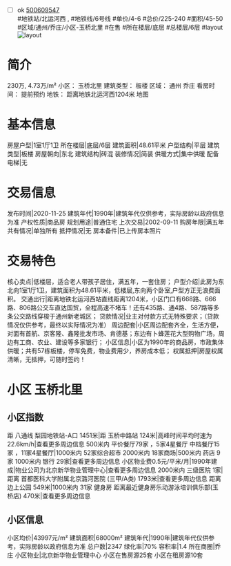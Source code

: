 - [ ] ok [500609547](https://bj.5i5j.com/ershoufang/500609547.html)  
 #地铁站/北运河西 ,  #地铁线/6号线
#单价/4-6 #总价/225-240 #面积/45-50   #区域/通州/乔庄/小区-玉桥北里 #在售 #所在楼层/底层 #总楼层/6层 #layout 
![layout](http://image16.5i5j.com/erp/house/4110/41102141/huxing/laofcgbk497ae848.jpg_P5.jpg) 
# 简介 
 230万,  4.73万/m² 
小区： 玉桥北里
建筑类型： 板楼
区域： 通州 乔庄
看房时间： 提前预约
地铁： 距离地铁北运河西1204米 地图
# 基本信息 
 房屋户型|1室1厅1卫
所在楼层|底层/6层
建筑面积|48.61平米
户型结构|平层
建筑类型|板楼
房屋朝向|东北
建筑结构|砖混
装修情况|简装
供暖方式|集中供暖
配备电梯|无
# 交易信息 
 发布时间|2020-11-25
建筑年代|1990年|建筑年代仅供参考，实际房龄以政府信息为准
产权性质|商品房
规划用途|普通住宅
上次交易|2002-09-11
购房年限|满五年
共有情况|单独所有
抵押情况|无
房本备件|已上传房本照片
# 交易特色 
 核心卖点|低楼层，适合老人带孩子居住，满五年，一套住房；
户型介绍|此房为东北向1室1厅1卫，建筑面积为48.61平米，低楼层,东向两个卧室,户型方正无浪费面积。
交通出行|距离地铁北运河西站直线距离1204米，小区门口有668路、666路、806路公交车直达国贸，全程高速不堵车！还有435路、通4路、587路等多条公交路线穿梭于通州新老城区；
贷款情况|业主对付款方式无特殊要求；（贷款情况仅供参考，最终以实际情况为准）
周边配套|小区周边配套齐全，生活方便，对面有首航、京客隆、鑫隆批发市场、肯德基；东边有卜蜂莲花大型购物广场，周边有工商、农业、建设等多家银行；
小区信息|小区为1990年的商品房，市政集体供暖；共有57栋板楼，停车免费，物业费用少，养房成本低；
权属抵押|房屋权属清晰，无抵押，可随时签约！
# 小区 玉桥北里
## 小区指数 
 距 八通线 梨园地铁站-A口 1451米|距 玉桥中路站 124米|高峰时间平均时速为22.6km/h|查看更多周边信息
500米内 平价餐厅79家 ，5家4星餐厅
中档餐厅15家 ，11家4星餐厅|1000米内 52家综合超市
2000米内 18家商场|500米内 药店 9家
1000米内 银行 29家|查看更多周边信息
小区物业费0.5元/平米/月|1990年建成|物业公司为北京新华物业管理中心|查看更多周边信息
2000米内 三级医院 1家|距离 首都医科大学附属北京潞河医院 (三甲/A类) 1793米|查看更多周边信息
距离 边上公园 549米|1000米内 31家 健身房
距离最近健身房乐动游泳培训俱乐部(玉桥店) 470米|查看更多周边信息
## 小区信息 
 小区均价|43997元/m²
建筑面积|68000m²
建筑年代|1990年|建筑年代仅供参考，实际房龄以政府信息为准
总户数|2347
绿化率|70%
容积率|1.4
所在商圈|乔庄
小区物业|北京新华物业管理中心
小区在售房源25套
小区在租房源10套
